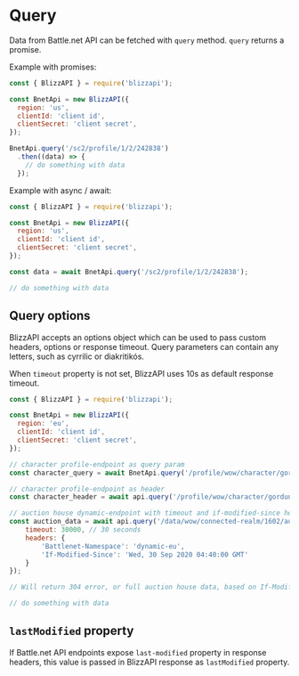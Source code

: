 # Query

Data from Battle.net API can be fetched with ``query`` method. ``query`` returns a promise.

Example with promises:

```js
const { BlizzAPI } = require('blizzapi');

const BnetApi = new BlizzAPI({
  region: 'us',
  clientId: 'client id',
  clientSecret: 'client secret',
});

BnetApi.query('/sc2/profile/1/2/242838')
  .then((data) => {
    // do something with data
  });
```

Example with async / await:

```js
const { BlizzAPI } = require('blizzapi');

const BnetApi = new BlizzAPI({
  region: 'us',
  clientId: 'client id',
  clientSecret: 'client secret',
});

const data = await BnetApi.query('/sc2/profile/1/2/242838');

// do something with data
```

## Query options

BlizzAPI accepts an options object which can be used to pass custom headers, options or response timeout. Query parameters can contain any letters, such as cyrrilic or diakritikós.

When `timeout` property is not set, BlizzAPI uses 10s as default response timeout.

```js
const { BlizzAPI } = require('blizzapi');

const BnetApi = new BlizzAPI({
  region: 'eu',
  clientId: 'client id',
  clientSecret: 'client secret',
});

// character profile-endpoint as query param
const character_query = await BnetApi.query('/profile/wow/character/gordunni/инициатива?namespace=profile-eu');

// character profile-endpoint as header
const character_header = await api.query('/profile/wow/character/gordunni/инициатива', { headers: { 'Battlenet-Namespace':'profile-eu' } } );

// auction house dynamic-endpoint with timeout and if-modified-since header
const auction_data = await api.query('/data/wow/connected-realm/1602/auctions', {
    timeout: 30000, // 30 seconds
    headers: {
        'Battlenet-Namespace': 'dynamic-eu',
        'If-Modified-Since': 'Wed, 30 Sep 2020 04:40:00 GMT'
    }
});

// Will return 304 error, or full auction house data, based on If-Modified-Since value

// do something with data
```

## `lastModified` property

If Battle.net API endpoints expose `last-modified` property in response headers, this value is passed in BlizzAPI response as `lastModified` property.